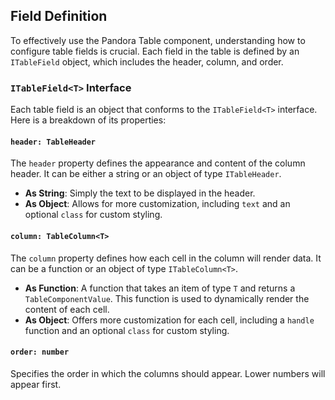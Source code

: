 ## Field Definition

To effectively use the Pandora Table component, understanding how to configure table fields is crucial. Each field in
the table is defined by an `ITableField` object, which includes the header, column, and order.

### `ITableField<T>` Interface

Each table field is an object that conforms to the `ITableField<T>` interface. Here is a breakdown of its properties:

#### `header: TableHeader`

The `header` property defines the appearance and content of the column header. It can be either a string or an object of
type `ITableHeader`.

- **As String**: Simply the text to be displayed in the header.
- **As Object**: Allows for more customization, including `text` and an optional `class` for custom styling.

#### `column: TableColumn<T>`

The `column` property defines how each cell in the column will render data. It can be a function or an object of
type `ITableColumn<T>`.

- **As Function**: A function that takes an item of type `T` and returns
  a `TableComponentValue`. This function is used to dynamically render the content of each cell.
- **As Object**: Offers more customization for each cell, including a `handle` function and an
  optional `class` for custom styling.

#### `order: number`

Specifies the order in which the columns should appear. Lower numbers will appear first.
